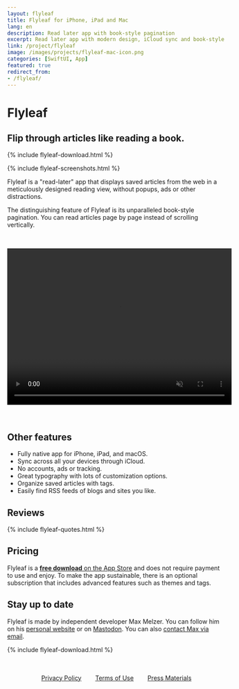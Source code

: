 ```yaml
---
layout: flyleaf
title: Flyleaf for iPhone, iPad and Mac
lang: en
description: Read later app with book-style pagination
excerpt: Read later app with modern design, iCloud sync and book-style pagination.
link: /project/flyleaf
image: /images/projects/flyleaf-mac-icon.png
categories: [SwiftUI, App]
featured: true
redirect_from:
- /flyleaf/
---
```


# Flyleaf

## Flip through articles like reading a book.

{% include flyleaf-download.html %}

{% include flyleaf-screenshots.html %}

Flyleaf is a "read-later" app that displays saved articles from the web in a meticulously designed reading view, without popups, ads or other distractions.

The distinguishing feature of Flyleaf is its unparalleled book-style pagination. You can read articles page by page instead of scrolling vertically.

<video width="518" height="360" class="ipad" style="margin: 2rem auto;" autoplay muted loop>
    <source src="/images/projects/flyleaf-ipad-pagination-small.mp4" type="video/mp4">
    Video not available
</video>

## Other features

- Fully native app for iPhone, iPad, and macOS.
- Sync across all your devices through iCloud.
- No accounts, ads or tracking.
- Great typography with lots of customization options.
- Organize saved articles with tags.
- Easily find RSS feeds of blogs and sites you like.

## Reviews

{% include flyleaf-quotes.html %}

## Pricing

Flyleaf is a [**free download** on the App Store](https://apps.apple.com/app/flyleaf-read-later/id6475200381) and does not require payment to use and enjoy. To make the app sustainable, there is an optional subscription that includes advanced features such as themes and tags.

## Stay up to date

Flyleaf is made by independent developer Max Melzer. You can follow him on his [personal website](/en) or on [Mastodon](https://mastodon.social/@maxmelzer). You can also [contact Max via email](mailto:flyleaf@moehrenzahn.de).

{% include flyleaf-download.html %}

<div style="display:flex;gap:2rem;margin:3rem auto;justify-content:center">
    <a href="/project/flyleaf/privacy">Privacy Policy</a>
    <a href="/project/flyleaf/terms">Terms of Use</a>
    <a href="/flyleaf-press-media.zip">Press Materials</a>
</div>